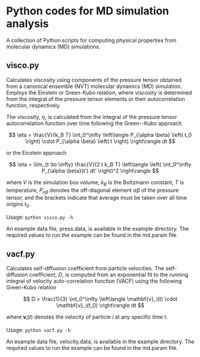 
# Python codes for MD simulation analysis

A collection of Python scripts for computing physical properties from molecular dynamics (MD) simulations.

## visco.py

Calculates viscosity using components of the pressure tensor obtained from a canonical ensemble (NVT)
molecular dynamics (MD) simulation. Employs the Einstein or Green-Kubo relation, where viscosity is
determined from the integral of the pressure tensor elements or their autocorrelation function, respectively.

The viscosity, $\eta$, is calculated from the integral of the pressure tensor autocorrelation
function over time following the Green--Kubo approach

$$
\eta = \frac{V}{k_B T} \int_0^\infty \left\langle P_{\alpha \beta} \left( t_0 \right)
\cdot P_{\alpha \beta} \left( t \right) \right\rangle dt
$$

or the Einstein approach

$$
\eta = \lim_{t \to \infty} \frac{V}{2 t k_B T}
\left\langle \left( \int_0^\infty P_{\alpha \beta}(t') dt' \right)^2  \right\rangle
$$

where $V$ is the simulation box volume, $k_B$ is the Boltzmann constant, $T$ is temperature,
$P_{\alpha\beta}$ denotes the off-diagonal element $\alpha\beta$ of the pressure tensor,
and the brackets indicate that average must be taken over all time origins $t_0$.

Usage: `python visco.py -h`

An example data file, press.data, is available in the example directory. The required values to run 
the example can be found in the md.param file.

## vacf.py

Calculates self-diffusion coefficient from particle velocities. The self-diffusion coefficient, $D$, is
computed from an exponential fit to the running integral of velocity auto-correlation function (VACF)
using the following Green-Kubo relation

$$
D = \frac{1}{3} \int_0^\infty \left\langle \mathbf{v}_i(t) \cdot \mathbf{v}_i(t_0) \right\rangle dt
$$

where $\mathbf{v}_i(t)$ denotes the velocity of particle $i$ at any specific time $t$.

Usage: `python vacf.py -h`

An example data file, velocity.data, is available in the example directory. The required values to run
the example can be found in the md.param file.